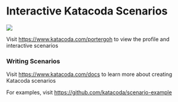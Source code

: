 # Interactive Katacoda Scenarios

[![](http://shields.katacoda.com/katacoda/portergoh/count.svg)](https://www.katacoda.com/portergoh "Get your profile on Katacoda.com")

Visit https://www.katacoda.com/portergoh to view the profile and interactive scenarios

### Writing Scenarios
Visit https://www.katacoda.com/docs to learn more about creating Katacoda scenarios

For examples, visit https://github.com/katacoda/scenario-example
